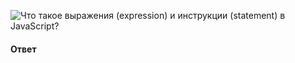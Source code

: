 ![Что такое выражения (expression) и инструкции (statement) в JavaScript?](https://youtu.be/VYQl2GhbCUs?t=706)

#### Ответ